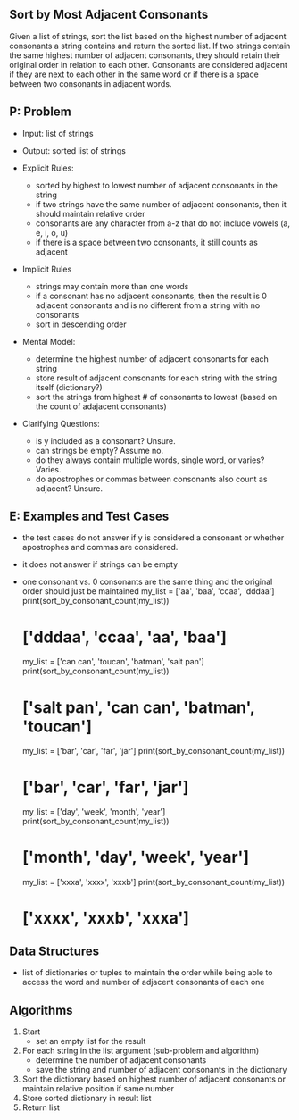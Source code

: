 ## Sort by Most Adjacent Consonants

Given a list of strings, sort the list based on the highest number of adjacent consonants a string contains and return the sorted list. If two strings contain the same highest number of adjacent consonants, they should retain their original order in relation to each other. Consonants are considered adjacent if they are next to each other in the same word or if there is a space between two consonants in adjacent words.

## P: Problem 
- Input: list of strings
- Output: sorted list of strings

- Explicit Rules:
    - sorted by highest to lowest number of adjacent consonants in the string
    - if two strings have the same number of adjacent consonants, then it should maintain relative order
    - consonants are any character from a-z that do not include vowels (a, e, i, o, u)
    - if there is a space between two consonants, it still counts as adjacent 

- Implicit Rules
    - strings may contain more than one words 
    - if a consonant has no adjacent consonants, then the result is 0 adjacent consonants and is no different from a string with no consonants
    - sort in descending order 


- Mental Model: 
    - determine the highest number of adjacent consonants for each string
    - store result of adjacent consonants for each string with the string itself (dictionary?)
    - sort the strings from highest # of consonants to lowest (based on the count of adajacent consonants)

- Clarifying Questions: 
    - is y included as a consonant? Unsure. 
    - can strings be empty? Assume no. 
    - do they always contain multiple words, single word, or varies? Varies.
    - do apostrophes or commas between consonants also count as adjacent? Unsure.

## E: Examples and Test Cases
- the test cases do not answer if y is considered a consonant or whether apostrophes and commas are considered. 
- it does not answer if strings can be empty
- one consonant vs. 0 consonants are the same thing and the original order should just be maintained 
    my_list = ['aa', 'baa', 'ccaa', 'dddaa']
    print(sort_by_consonant_count(my_list))
    # ['dddaa', 'ccaa', 'aa', 'baa']

    my_list = ['can can', 'toucan', 'batman', 'salt pan']
    print(sort_by_consonant_count(my_list))
    # ['salt pan', 'can can', 'batman', 'toucan']

    my_list = ['bar', 'car', 'far', 'jar']
    print(sort_by_consonant_count(my_list))
    # ['bar', 'car', 'far', 'jar']

    my_list = ['day', 'week', 'month', 'year']
    print(sort_by_consonant_count(my_list))
    # ['month', 'day', 'week', 'year']

    my_list = ['xxxa', 'xxxx', 'xxxb']
    print(sort_by_consonant_count(my_list))
    # ['xxxx', 'xxxb', 'xxxa']

## Data Structures
- list of dictionaries or tuples to maintain the order while being able to access the word and number of adjacent consonants of each one 

## Algorithms
1. Start
    - set an empty list for the result 
2. For each string in the list argument (sub-problem and algorithm)
    - determine the number of adjacent consonants
    - save the string and number of adjacent consonants in the dictionary 
3. Sort the dictionary based on highest number of adjacent consonants or maintain relative position if same number
4. Store sorted dictionary in result list
5. Return list 


